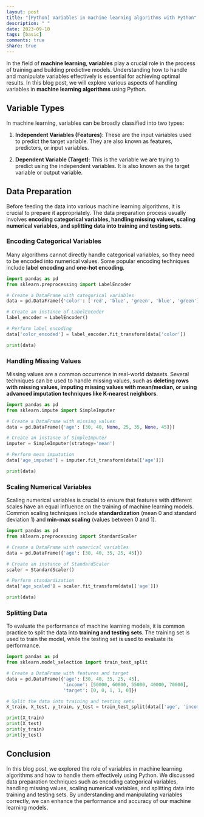 ```yaml
---
layout: post
title: "[Python] Variables in machine learning algorithms with Python"
description: " "
date: 2023-09-10
tags: [basic]
comments: true
share: true
---
```


In the field of **machine learning**, **variables** play a crucial role in the process of training and building predictive models. Understanding how to handle and manipulate variables effectively is essential for achieving optimal results. In this blog post, we will explore various aspects of handling variables in **machine learning algorithms** using Python.

## Variable Types

In machine learning, variables can be broadly classified into two types:

1. **Independent Variables (Features)**: These are the input variables used to predict the target variable. They are also known as features, predictors, or input variables.

2. **Dependent Variable (Target)**: This is the variable we are trying to predict using the independent variables. It is also known as the target variable or output variable.

## Data Preparation

Before feeding the data into various machine learning algorithms, it is crucial to prepare it appropriately. The data preparation process usually involves **encoding categorical variables, handling missing values, scaling numerical variables, and splitting data into training and testing sets**.

### Encoding Categorical Variables

Many algorithms cannot directly handle categorical variables, so they need to be encoded into numerical values. Some popular encoding techniques include **label encoding** and **one-hot encoding**.

```python
import pandas as pd
from sklearn.preprocessing import LabelEncoder

# Create a DataFrame with categorical variables
data = pd.DataFrame({'color': ['red', 'blue', 'green', 'blue', 'green']})

# Create an instance of LabelEncoder
label_encoder = LabelEncoder()

# Perform label encoding
data['color_encoded'] = label_encoder.fit_transform(data['color'])

print(data)
```

### Handling Missing Values

Missing values are a common occurrence in real-world datasets. Several techniques can be used to handle missing values, such as **deleting rows with missing values, imputing missing values with mean/median, or using advanced imputation techniques like K-nearest neighbors**.

```python
import pandas as pd
from sklearn.impute import SimpleImputer

# Create a DataFrame with missing values
data = pd.DataFrame({'age': [30, 40, None, 25, 35, None, 45]})

# Create an instance of SimpleImputer
imputer = SimpleImputer(strategy='mean')

# Perform mean imputation
data['age_imputed'] = imputer.fit_transform(data[['age']])

print(data)
```

### Scaling Numerical Variables

Scaling numerical variables is crucial to ensure that features with different scales have an equal influence on the training of machine learning models. Common scaling techniques include **standardization** (mean 0 and standard deviation 1) and **min-max scaling** (values between 0 and 1).

```python
import pandas as pd
from sklearn.preprocessing import StandardScaler

# Create a DataFrame with numerical variables
data = pd.DataFrame({'age': [30, 40, 35, 25, 45]})

# Create an instance of StandardScaler
scaler = StandardScaler()

# Perform standardization
data['age_scaled'] = scaler.fit_transform(data[['age']])

print(data)
```

### Splitting Data

To evaluate the performance of machine learning models, it is common practice to split the data into **training and testing sets**. The training set is used to train the model, while the testing set is used to evaluate its performance.

```python
import pandas as pd
from sklearn.model_selection import train_test_split

# Create a DataFrame with features and target
data = pd.DataFrame({'age': [30, 40, 35, 25, 45],
                     'income': [50000, 60000, 55000, 40000, 70000],
                     'target': [0, 0, 1, 1, 0]})

# Split the data into training and testing sets
X_train, X_test, y_train, y_test = train_test_split(data[['age', 'income']], data['target'], test_size=0.2, random_state=42)

print(X_train)
print(X_test)
print(y_train)
print(y_test)
```

## Conclusion

In this blog post, we explored the role of variables in machine learning algorithms and how to handle them effectively using Python. We discussed data preparation techniques such as encoding categorical variables, handling missing values, scaling numerical variables, and splitting data into training and testing sets. By understanding and manipulating variables correctly, we can enhance the performance and accuracy of our machine learning models.
